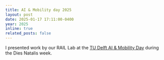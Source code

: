 ```yaml
---
title: AI & Mobility day 2025
layout: post
date: 2025-01-17 17:11:00-0400
year: 2025
inline: true
related_posts: false
---
```


I presented work by our RAIL Lab at the [TU Delft AI & Mobility Day](https://www.tudelft.nl/2025/delft-ai/shaping-the-future-of-artificial-intelligence-ai-in-mobility#c1526744) during the Dies Natalis week.
